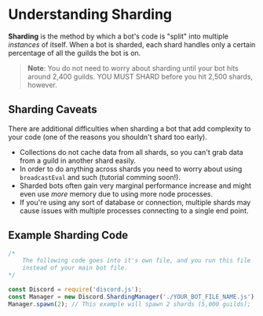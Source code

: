 # Understanding Sharding

**Sharding** is the method by which a bot's code is "split" into multiple *instances* of itself. When a bot is sharded, each shard handles only a certain percentage of all the guilds the bot is on. 

> **Note**: You do not need to worry about sharding until your bot hits around 2,400 guilds. YOU MUST SHARD before you hit 2,500 shards, however.

## Sharding Caveats

There are additional difficulties when sharding a bot that add complexity to your code (one of the reasons you shouldn't shard too early).

* Collections do not cache data from all shards, so you can't grab data from a guild in another shard easily.
* In order to do anything across shards you need to worry about using `broadcastEval` and such (tutorial comming soon!).
* Sharded bots often gain very marginal performance increase and might even use *more* memory due to using more node processes.
* If you're using any sort of database or connection, multiple shards may cause issues with multiple processes connecting to a single end point. 

## Example Sharding Code

```js
/*
    The following code goes into it's own file, and you run this file 
    instead of your main bot file.
*/

const Discord = require('discord.js'); 
const Manager = new Discord.ShardingManager('./YOUR_BOT_FILE_NAME.js');
Manager.spawn(2); // This example will spawn 2 shards (5,000 guilds);
```
